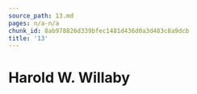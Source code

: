 ```yaml
---
source_path: 13.md
pages: n/a-n/a
chunk_id: 8ab978826d339bfec1481d436d0a3d483c8a9dcb
title: '13'
---
```

# Harold W. Willaby
